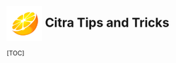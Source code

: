 # <img src="/assets/emulators/citra.png" alt="EmuDeck guide" width="80" style="vertical-align: middle"> Citra Tips and Tricks

[TOC]
